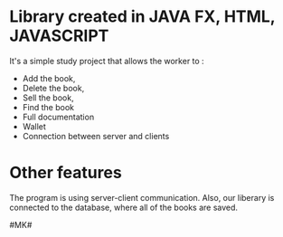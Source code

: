 # Library created in JAVA FX, HTML, JAVASCRIPT

It's a simple study project that allows the worker to :
- Add the book,
- Delete the book,
- Sell the book,
- Find the book
- Full documentation
- Wallet
- Connection between server and clients
 
 # Other features
 The program is using server-client communication.
 Also, our liberary is connected to the database, where all of the books are saved.
 
 
 #MK#
